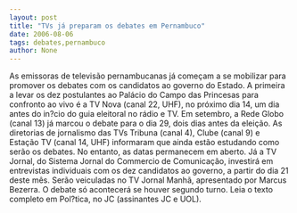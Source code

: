 ```yaml
---
layout: post
title: "TVs já preparam os debates em Pernambuco"
date: 2006-08-06
tags: debates,pernambuco
author: None
---
```


As emissoras de televisão pernambucanas já começam a se mobilizar para promover os debates com os candidatos ao governo do Estado. 
A primeira a levar os dez postulantes ao Palácio do Campo das Princesas para confronto ao vivo é a TV Nova (canal 22, UHF), no próximo dia 14, um dia antes do in?cio do guia eleitoral no rádio e TV. 
Em setembro, a Rede Globo (canal 13) já marcou o debate para o dia 29, dois dias antes da eleição.
As diretorias de jornalismo das TVs Tribuna (canal 4), Clube (canal 9) e Estação TV (canal 14, UHF) informaram que ainda estão estudando como serão os debates. No entanto, as datas permanecem em aberto. 
Já a TV Jornal, do Sistema Jornal do Commercio de Comunicação, investirá em entrevistas individuais com os dez candidatos ao governo, a partir do dia 21 deste mês. Serão veiculadas no TV Jornal Manhã, apresentado por Marcus Bezerra. O debate só acontecerá se houver segundo turno.
Leia o texto completo em Pol?tica, no JC (assinantes JC e UOL). 